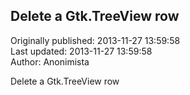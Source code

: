 ## Delete a Gtk.TreeView row  
Originally published: 2013-11-27 13:59:58  
Last updated: 2013-11-27 13:59:58  
Author: Anonimista   
  
Delete a Gtk.TreeView row